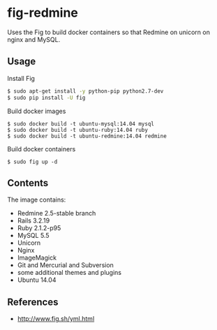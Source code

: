 fig-redmine
===========

Uses the Fig to build docker containers so that Redmine on unicorn on nginx and MySQL.

## Usage

Install Fig

```bash
$ sudo apt-get install -y python-pip python2.7-dev
$ sudo pip install -U fig 
```

Build docker images

```
$ sudo docker build -t ubuntu-mysql:14.04 mysql
$ sudo docker build -t ubuntu-ruby:14.04 ruby
$ sudo docker build -t ubuntu-redmine:14.04 redmine
```

Build docker containers

```
$ sudo fig up -d
```

## Contents

The image contains:

- Redmine 2.5-stable branch
- Rails 3.2.19
- Ruby 2.1.2-p95
- MySQL 5.5
- Unicorn
- Nginx
- ImageMagick
- Git and Mercurial and Subversion
- some additional themes and plugins
- Ubuntu 14.04

## References
  * http://www.fig.sh/yml.html

